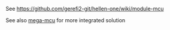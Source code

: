 See https://github.com/gerefi2-git/hellen-one/wiki/module-mcu

See also [mega-mcu](../mega-mcu144) for more integrated solution